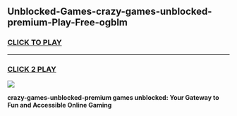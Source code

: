 
## Unblocked-Games-crazy-games-unblocked-premium-Play-Free-ogblm
<h3>
<a href="https://premium76.site?title=crazy-games-unblocked-premium&ref=18A1">CLICK TO PLAY</a></h3>
<hr>

<h3>
<a href="https://premium76.site?title=crazy-games-unblocked-premium&ref=18A1">CLICK 2 PLAY</a>
  
</h3>

<a href="https://premium76.site?title=crazy-games-unblocked-premium&ref=18A1"><img src="https://clearcache.store/games.png"></a>


**crazy-games-unblocked-premium games unblocked: Your Gateway to Fun and Accessible Online Gaming**
